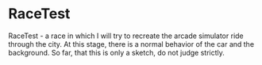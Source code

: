# RaceTest
RaceTest - a race in which I will try to recreate the arcade simulator ride through the city. At this stage, there is a normal behavior of the car and the background. So far, that this is only a sketch, do not judge strictly.

